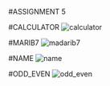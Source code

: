#ASSIGNMENT 5

#CALCULATOR
![calculator](https://github.com/amirrezajahanbakhsh/Assignment/assets/137860142/374e8d0d-4473-4720-b7df-714b41ac40b0)

#MARIB7
![madarib7](https://github.com/amirrezajahanbakhsh/Assignment/assets/137860142/de57028c-e8db-422f-92cd-7875cc87ff8b)

#NAME
![name](https://github.com/amirrezajahanbakhsh/Assignment/assets/137860142/81a57398-4b33-4b5c-9b3e-641e78af366b)

#ODD_EVEN
![odd_even](https://github.com/amirrezajahanbakhsh/Assignment/assets/137860142/e4a0f039-f90a-4282-b73e-d55f590a4d57)
